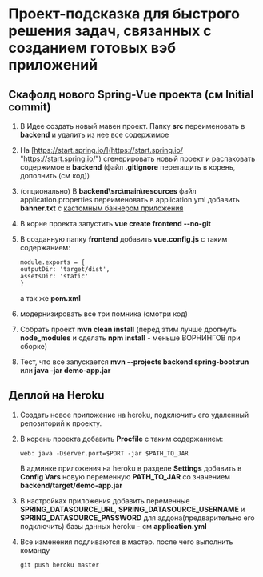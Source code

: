 # Проект-подсказка для быстрого решения задач, связанных с созданием готовых вэб приложений

## Скафолд нового Spring-Vue проекта (см Initial commit)
 1. В Идее создать новый мавен проект. Папку **src** переименовать в **backend** и удалить из нее все содержимое
 2. На [https://start.spring.io/](https://start.spring.io/ "https://start.spring.io/") сгенерировать новый проект и распаковать содержимое в **backend** (файл **.gitignore** перетащить в корень, дополнить (см код))
 3. (опционально) В **backend\src\main\resources** файл application.properties переименовать в application.yml добавить **banner.txt** c [кастомным баннером приложения](https://devops.datenkollektiv.de/banner.txt/index.html "https://devops.datenkollektiv.de/banner.txt/index.html")
 4. В корне проекта запустить **vue create frontend --no-git**
 5. В созданную папку **frontend** добавить **vue.config.js** с таким содержанием:
 
        module.exports = {
        outputDir: 'target/dist',
        assetsDir: 'static'
        }
    а так же **pom.xml** 
 6.   модернизировать все три помника (смотри код) 
 7. Собрать проект  **mvn clean install** (перед этим лучше дропнуть **node_modules** и сделать **npm install** - меньше ВОРНИНГОВ при сборке)
 8. Тест, что все запускается **mvn --projects backend spring-boot:run** или **java -jar demo-app.jar**

 ## Деплой на Heroku
 1. Создать новое приложение на heroku, подключить его удаленный репозиторий к проекту.
 2. В корень проекта добавить **Procfile** с таким содержанием:
 
        web: java -Dserver.port=$PORT -jar $PATH_TO_JAR
    В админке приложения на heroku в разделе **Settings** добавить в **Config Vars** новую переменную **PATH_TO_JAR** со значением **backend/target/demo-app.jar**
 3. В настройках приложения добавить переменные **SPRING_DATASOURCE_URL**, **SPRING_DATASOURCE_USERNAME** и **SPRING_DATASOURCE_PASSWORD** для аддона(предварительно его подключить) базы данных heroku - см **application.yml**
 4. Все изменения подливаются в мастер. после чего выполнить команду 
        
        git push heroku master    
